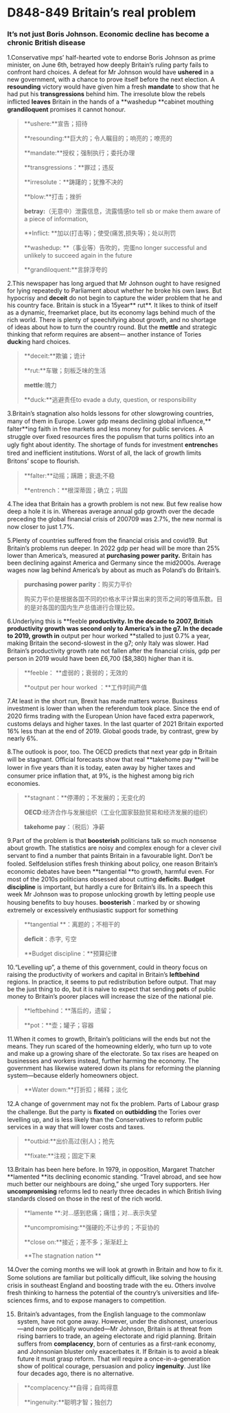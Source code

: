 # D848-849 Britain’s real problem 

### **It’s not just Boris Johnson. Economic decline has become a chronic British disease**
1.Conservative mps’ half­-hearted vote to endorse Boris Johnson as prime minister, on June 6th, betrayed how deeply Britain’s ruling party fails to confront hard choices. A defeat for Mr Johnson would have **ushered** in a new government, with a chance to prove itself before the next election. A **resounding** victory would have given him a fresh **mandate** to show that he had put his **transgressions** behind him. The irresolute blow the rebels inﬂicted **leaves** Britain in the hands of a **washed­up **cabinet mouthing **grandiloquent** promises it cannot honour.

> **ushere:**宣告；招待
 > 
> **resounding:**巨大的；令人瞩目的；响亮的；嘹亮的
 > 
> **mandate:**授权；强制执行；委托办理
 > 
> **transgressions：**罪过；违反
 > 
> **irresolute：**踌躇的；犹豫不决的
 > 
> **blow:**打击；挫折
 > 
> **betray:**（无意中）泄露信息，流露情感to tell sb or make them aware of a piece of information,
 > 
> **Inflict: **加以(打击等)；使受(痛苦,损失等)；处以刑罚
 > 
> **washed­up: **（事业等）告吹的，完蛋no longer successful and unlikely to succeed again in the future
 > 
> **grandiloquent:**言辞浮夸的
 > 

2.This newspaper has long argued that Mr Johnson ought to have resigned for lying repeatedly to Parliament about whether he broke his own laws. But hypocrisy and **deceit** do not begin to capture the wider problem that he and his country face. Britain is stuck in a 15­year** rut**. It likes to think of itself as a dynamic, free­market place, but its economy lags behind much of the rich world. There is plenty of speechifying about growth, and no shortage of ideas about how to turn the country round. But the **mettle** and strategic thinking that reform requires are absent— another instance of Tories **duck**ing hard choices.

> **deceit:**欺骗；诡计
 > 
> **rut:**车辙；刻板乏味的生活
 > 
> **mettle**:魄力
 > 
> **duck:**逃避责任to evade a duty, question, or responsibility
 > 

3.Britain’s stagnation also holds lessons for other slow­growing countries, many of them in Europe. Lower gdp means declining global inﬂuence,** falter**ing faith in free markets and less money for public services. A struggle over ﬁxed resources ﬁres the populism that turns politics into an ugly ﬁght about identity. The shortage of funds for investment **entrenche**s tired and ineﬃcient institutions. Worst of all, the lack of growth limits Britons’ scope to ﬂourish.

> **falter:**动摇；蹒跚；衰退;不稳
 > 
> **entrench：**根深蒂固；确立；巩固
 > 

4.The idea that Britain has a growth problem is not new. But few realise how deep a hole it is in. Whereas average annual gdp growth over the decade preceding the global ﬁnancial crisis of 2007­09 was 2.7%, the new normal is now closer to just 1.7%.

5.Plenty of countries suﬀered from the ﬁnancial crisis and covid­19. But Britain’s problems run deeper. In 2022 gdp per head will be more than 25% lower than America’s, measured at **purchasing ­power parity.** Britain has been declining against America and Germany since the mid­2000s. Average wages now lag behind America’s by about as much as Poland’s do Britain’s.

> **purchasing ­power parity**：购买力平价
 > 
> 购买力平价是根据各国不同的价格水平计算出来的货币之间的等值系数。目的是对各国的国内生产总值进行合理比较。
 > 

6.Underlying this is **feeble **productivity. In the decade to 2007, British productivity growth was second only to America’s in the g7. In the decade to 2019, growth in** output per hour worked **stalled to just 0.7% a year, making Britain the second­-slowest in the g7; only Italy was slower. Had Britain’s productivity growth rate not fallen after the ﬁnancial crisis, gdp per person in 2019 would have been £6,700 ($8,380) higher than it is.

> **feeble： **虚弱的；衰弱的；无效的
 > 
> **output per hour worked ：**工作时间产值
 > 

7.At least in the short run, Brexit has made matters worse. Business investment is lower than when the referendum took place. Since the end of 2020 ﬁrms trading with the European Union have faced extra paperwork, customs delays and higher taxes. In the last quarter of 2021 Britain exported 16% less than at the end of 2019. Global goods trade, by contrast, grew by nearly 6%.

8.The outlook is poor, too. The OECD predicts that next year gdp in Britain will be stagnant. Oﬃcial forecasts show that real **takehome pay **will be lower in ﬁve years than it is today, eaten away by higher taxes and consumer ­price inﬂation that, at 9%, is the highest among big rich economies.

> **stagnant：**停滞的；不发展的；无变化的
 > 
> **OECD**:经济合作与发展组织（工业化国家鼓励贸易和经济发展的组织）
 > 
> **takehome pay**：（税后）净薪
 > 

9.Part of the problem is that **boosterish** politicians talk so much nonsense about growth. The statistics are noisy and complex enough for a clever civil servant to ﬁnd a number that paints Britain in a favourable light. Don’t be fooled. Self­delusion stiﬂes fresh thinking about policy, one reason Britain’s economic debates have been **tangential **to growth, harmful even. For most of the 2010s politicians obsessed about cutting **deﬁcit**s. **Budget discipline** is important, but hardly a cure for Britain’s ills. In a speech this week Mr Johnson was to propose unlocking growth by letting people use housing beneﬁts to buy houses.
**boosterish**：marked by or showing extremely or excessively enthusiastic support for something

> **tangential **：离题的；不相干的
 > 
> **deﬁcit**：赤字, 亏空
 > 
> **Budget discipline：**预算纪律
 > 

10.“Levelling up”, a theme of this government, could in theory focus on raising the productivity of workers and capital in Britain’s **left­behind** regions. In practice, it seems to put redistribution before output. That may be the just thing to do, but it is naive to expect that sending **pot**s of public money to Britain’s poorer places will increase the size of the national pie.

> **left­behind：**落后的，遗留；
 > 
> **pot：**壶；罐子；容器
 > 

11.When it comes to growth, Britain’s politicians will the ends but not the means. They run scared of the homeowning elderly, who turn up to vote and make up a growing share of the electorate. So tax rises are heaped on businesses and workers instead, further harming the economy. The government has likewise watered down its plans for reforming the planning system—because elderly homeowners object.

> **Water down:**打折扣；稀释；淡化
 > 

12.A change of government may not ﬁx the problem. Parts of Labour grasp the challenge. But the party is **ﬁxated** on **outbidding** the Tories over levelling up, and is less likely than the Conservatives to reform public services in a way that will lower costs and taxes.

> **outbid:**出价高过(别人)；抢先
 > 
> **fixate:**注视；固定下来
 > 

13.Britain has been here before. In 1979, in opposition, Margaret Thatcher **lamented **its declining economic standing. “Travel abroad, and see how much better our neighbours are doing,” she urged Tory supporters. Her **uncompromising** reforms led to nearly three decades in which British living standards closed on those in the rest of the rich world.

> **lamente **:对…感到悲痛；痛惜；对…表示失望
 > 
> **uncompromising:**强硬的;不让步的；不妥协的
 > 
> **close on:**接近；差不多；渐渐赶上
 > 
> **The stagnation nation **
 > 

14.Over the coming months we will look at growth in Britain and how to ﬁx it. Some solutions are familiar but politically diﬃcult, like solving the housing crisis in south­east England and boosting trade with the eu. Others involve fresh thinking to harness the potential of the country’s universities and life­sciences ﬁrms, and to expose managers to competition.

15. Britain’s advantages, from the English language to the common­law system, have not gone away. However, under the dishonest, unserious—and now politically wounded—Mr Johnson, Britain is at threat from rising barriers to trade, an ageing electorate and rigid planning. Britain suﬀers from **complacency**, born of centuries as a ﬁrst-­rank economy, and Johnsonian bluster only exacerbates it. If Britain is to avoid a bleak future it must grasp reform. That will require a once-­in-­a­-generation show of political courage, persuasion and policy **ingenuity**. Just like four decades ago, there is no alternative.

> **complacency:**自得；自鸣得意
 > 
> **ingenuity:**聪明才智；独创力
 > 

